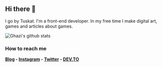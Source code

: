 ## Hi there 👋

I go by Tuskat.
I'm a front-end developer. 
In my free time
I make digital art, 
games and articles about games.

![Ghazi's github stats](https://github-readme-stats.vercel.app/api?username=tuskat&show_icons=true&hide_border=true)

### How to reach me

**[Blog](https://blog.tronica.io) - [Instagram](https://www.instagram.com/salty_mocha/) - [Twitter](https://twitter.com/tuskatdev) - [DEV.TO](https://dev.to/tuskat)**
